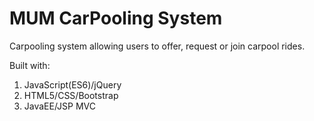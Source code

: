 # MUM CarPooling System
Carpooling system allowing users to offer, request or join carpool rides. 

Built with:
 1. JavaScript(ES6)/jQuery
 2. HTML5/CSS/Bootstrap
 3. JavaEE/JSP MVC
